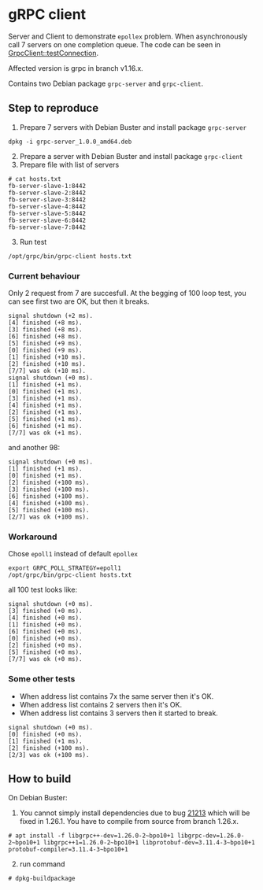 # gRPC client

Server and Client to demonstrate `epollex` problem. When asynchronously call 7 servers on one completion queue.
The code can be seen in [GrpcClient::testConnection](src/client/main.cc#L19).

Affected version is grpc in branch v1.16.x.

Contains two Debian package `grpc-server` and `grpc-client`.

## Step to reproduce

1) Prepare 7 servers with Debian Buster and install package `grpc-server`
```console
dpkg -i grpc-server_1.0.0_amd64.deb
```

2) Prepare a server with Debian Buster and install package `grpc-client`
3) Prepare file with list of servers
```console
# cat hosts.txt 
fb-server-slave-1:8442
fb-server-slave-2:8442
fb-server-slave-3:8442
fb-server-slave-4:8442
fb-server-slave-5:8442
fb-server-slave-6:8442
fb-server-slave-7:8442
```
3) Run test
```console
/opt/grpc/bin/grpc-client hosts.txt
```

### Current behaviour

Only 2 request from 7 are succesfull. At the begging of 100 loop test, you can see first two are OK, but then it breaks.

```text
signal shutdown (+2 ms).
[4] finished (+8 ms).
[3] finished (+8 ms).
[6] finished (+8 ms).
[5] finished (+9 ms).
[0] finished (+9 ms).
[1] finished (+10 ms).
[2] finished (+10 ms).
[7/7] was ok (+10 ms).
signal shutdown (+0 ms).
[1] finished (+1 ms).
[0] finished (+1 ms).
[3] finished (+1 ms).
[4] finished (+1 ms).
[2] finished (+1 ms).
[5] finished (+1 ms).
[6] finished (+1 ms).
[7/7] was ok (+1 ms).
```

and another 98:
```text
signal shutdown (+0 ms).
[1] finished (+1 ms).
[0] finished (+1 ms).
[2] finished (+100 ms).
[3] finished (+100 ms).
[6] finished (+100 ms).
[4] finished (+100 ms).
[5] finished (+100 ms).
[2/7] was ok (+100 ms).
```

### Workaround

Chose `epoll1` instead of default `epollex` 

```console
export GRPC_POLL_STRATEGY=epoll1
/opt/grpc/bin/grpc-client hosts.txt
```

all 100 test looks like:

```text
signal shutdown (+0 ms).
[3] finished (+0 ms).
[4] finished (+0 ms).
[1] finished (+0 ms).
[6] finished (+0 ms).
[0] finished (+0 ms).
[2] finished (+0 ms).
[5] finished (+0 ms).
[7/7] was ok (+0 ms).
```

### Some other tests

- When address list contains 7x the same server then it's OK.
- When address list contains 2 servers then it's OK.
- When address list contains 3 servers then it started to break.

```text
signal shutdown (+0 ms).
[0] finished (+0 ms).
[1] finished (+1 ms).
[2] finished (+100 ms).
[2/3] was ok (+100 ms).
```


## How to build

On Debian Buster:

1) You cannot simply install dependencies due to bug [21213](https://github.com/grpc/grpc/issues/21213) which will be fixed in 1.26.1. You have to compile from source from branch 1.26.x.
```console
# apt install -f libgrpc++-dev=1.26.0-2~bpo10+1 libgrpc-dev=1.26.0-2~bpo10+1 libgrpc++1=1.26.0-2~bpo10+1 libprotobuf-dev=3.11.4-3~bpo10+1 protobuf-compiler=3.11.4-3~bpo10+1
```

2) run command
```console
# dpkg-buildpackage 
```

##

